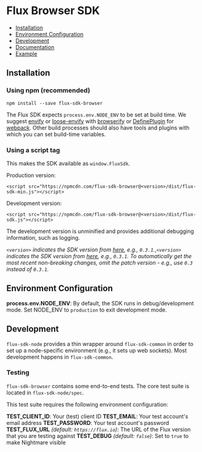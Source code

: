 # Flux Browser SDK

* [Installation](#installation)
* [Environment Configuration](#environment-configuration)
* [Development](#development)
* [Documentation](/docs)
* [Example](/flux-sdk-browser/example)

## Installation

### Using npm (recommended)

```
npm install --save flux-sdk-browser
```

The Flux SDK expects `process.env.NODE_ENV` to be set at build time. We suggest
[envify](https://github.com/hughsk/envify) or
[loose-envify](https://github.com/zertosh/loose-envify) with
[browserify](http://browserify.org/) or
[DefinePlugin](https://webpack.github.io/docs/list-of-plugins.html#defineplugin)
for [webpack](https://webpack.github.io). Other build processes should also have
tools and plugins with which you can set build-time variables.

### Using a script tag

This makes the SDK available as `window.FluxSdk`.

Production version:

```
<script src="https://npmcdn.com/flux-sdk-browser@<version>/dist/flux-sdk-min.js"></script>
```

Development version:

```
<script src="https://npmcdn.com/flux-sdk-browser@<version>/dist/flux-sdk.js"></script>
```

The development version is unminified and provides additional debugging
information, such as logging.

*`<version>` indicates the SDK version from
[here](/flux-sdk-browser/package.json), e.g., `0.3.1`.*,*`<version>` indicates
the SDK version from [here](/flux-sdk-browser/package.json), e.g., `0.3.1`.
To automatically get the most recent non-breaking changes, omit the patch
version - e.g., use `0.3` instead of `0.3.1`.*

## Environment Configuration

**process.env.NODE_ENV**: By default, the SDK runs in debug/development mode.
Set NODE_ENV to `production` to exit development mode.

## Development

`flux-sdk-node` provides a thin wrapper around `flux-sdk-common` in order to
set up a node-specific environment (e.g., it sets up web sockets). Most
development happens in `flux-sdk-common`.

### Testing

`flux-sdk-browser` contains some end-to-end tests. The core test suite is
located in `flux-sdk-node/spec`.

This test suite requires the following environment configuration:

**TEST_CLIENT_ID**: Your (test) client ID
**TEST_EMAIL**: Your test account's email address
**TEST_PASSWORD**: Your test account's password
**TEST_FLUX_URL** *(default: `https://flux.io`)*: The URL of the Flux version
that you are testing against
**TEST_DEBUG** *(default: `false`)*: Set to `true` to make Nightmare visible
